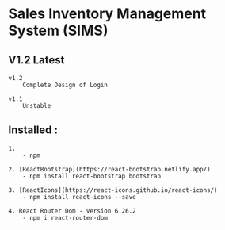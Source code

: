 # Sales Inventory Management System (SIMS)

## V1.2 Latest 

    v1.2 
        Complete Design of Login

    v1.1 
        Unstable 


## Installed : 

    1. 
        - npm

    2. [ReactBootstrap](https://react-bootstrap.netlify.app/)
        - npm install react-bootstrap bootstrap

    3. [ReactIcons](https://react-icons.github.io/react-icons/)
        - npm install react-icons --save

    4. React Router Dom - Version 6.26.2 
        - npm i react-router-dom